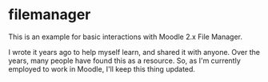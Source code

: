# filemanager

This is an example for basic interactions with Moodle 2.x File Manager. 

I wrote it years ago to help myself learn, and shared it with anyone. Over the years, many people have found this as a resource. So, as I'm currently employed to work in Moodle, I'll keep this thing updated.
